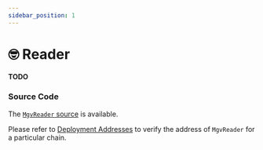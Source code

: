 ```yaml
---
sidebar_position: 1
---
```


# 🤓 Reader

**TODO**

### Source Code

The [`MgvReader` source](https://github.com/mangrovedao/mangrove-core/blob/master/src/periphery/MgvReader.sol) is available.

Please refer to [Deployment Addresses](./contract-addresses.md) to verify the address of `MgvReader` for a particular chain.